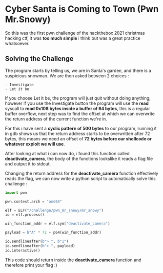 # Cyber Santa is Coming to Town (Pwn Mr.Snowy)
So this was the first pwn challenge of the hackthebox 2021 christmas hacking ctf, it was **too much simple** i think but was a great practice whatsoever.

## Solving the Challenge
The program starts by telling us, we are in Santa's garden, and there is a suspicious snowman.
We are then asked between 2 choices :
   
    - Investigate
    - Let it be

If you choose Let it be, the program will just quit without doing anything, however if you use the Investigate button the program will use the **read** syscall to **read 0x108 bytes inside a buffer of 64 bytes**, this is a regular buffer overflow, next step was to find the offset at which we can overwrite the return address of the current function we're in. 

For this i have sent a **cyclic pattern of 500 bytes** to our program, running it in gdb shows us that the return address starts to be overwritten after 72 bytes, this means we need an offset of **72 bytes before our shellcode or whatever exploit we will use**.

After looking at what i can now do, i found this function called **deactivate_camera**, the body of the functions lookslike it reads a flag file and output it to stdout.

Changing the return address for the **deactivate_camera** function effectively reads the flag, we can now write a python script to automatically solve this challenge :
```py
import pwn

pwn.context.arch = "amd64"

elf = ELF("/challenge/pwn_mr_snowy/mr_snowy")
io = elf.process()

win_function_addr = elf.sym["deactivate_camera"]

payload = b"A" * 72 + p64(win_function_addr) 

io.sendlineafter(b"> ", b"1")
io.sendlineafter(b"> ", payload)
io.interactive()
```

This code should return inside the **deactivate_camera** function and therefore print your flag :)
